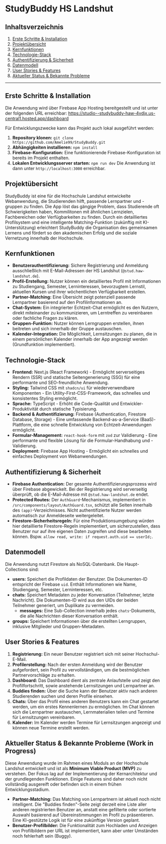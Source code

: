 # StudyBuddy HS Landshut

## Inhaltsverzeichnis
1. [Erste Schritte & Installation](#erste-schritte--installation)
2. [Projektübersicht](#projektübersicht)
3. [Kernfunktionen](#kernfunktionen)
4. [Technologie-Stack](#technologie-stack)
5. [Authentifizierung & Sicherheit](#authentifizierung--sicherheit)
6. [Datenmodell](#datenmodell)
7. [User Stories & Features](#nutzung-der-app)
8. [Aktueller Status & Bekannte Probleme](#aktueller-status--bekannte-probleme)

---
## Erste Schritte & Installation
Die Anwendung wird über Firebase App Hosting bereitgestellt und ist unter der folgenden URL erreichbar: https://studio--studybuddy-haw-4vdjx.us-central1.hosted.app/dashboard

Für Entwicklungszwecke kann das Projekt auch lokal ausgeführt werden:
1. **Repository klonen:** `git clone https://github.com/Amelie99/StudyBuddy.git`
2. **Abhängigkeiten installieren:** `npm install`
3. **Firebase-Konfiguration:** Eine funktionierende Firebase-Konfiguration ist bereits im Projekt enthalten.
4. **Lokalen Entwicklungsserver starten:** `npm run dev`
Die Anwendung ist dann unter `http://localhost:3000` erreichbar.

## Projektübersicht
StudyBuddy ist eine für die Hochschule Landshut entwickelte Webanwendung, die Studierenden hilft, passende Lernpartner und -gruppen zu finden. Die App löst das gängige Problem, dass Studierende oft Schwierigkeiten haben, Kommilitonen mit ähnlichen Lernzielen, Fachbereichen oder Verfügbarkeiten zu finden. Durch ein detailliertes Profilsystem und eine intelligente Matching-Funktion (zukünftig mit KI-Unterstützung) erleichtert StudyBuddy die Organisation des gemeinsamen Lernens und fördert so den akademischen Erfolg und die soziale Vernetzung innerhalb der Hochschule.

## Kernfunktionen
- **Benutzerauthentifizierung:** Sichere Registrierung und Anmeldung ausschließlich mit E-Mail-Adressen der HS Landshut (`@stud.haw-landshut.de`).
- **Profil-Erstellung:** Nutzer können ein detailliertes Profil mit Informationen zu Studiengang, Semester, Lerninteressen, bevorzugtem Lernstil, aktuellen Kursen und ihrer wöchentlichen Verfügbarkeit erstellen.
- **Partner-Matching:** Eine Übersicht zeigt potenziell passende Lernpartner basierend auf den Profilinformationen an.
- **Chat-System:** Ein integrierter Echtzeit-Chat ermöglicht es den Nutzern, direkt miteinander zu kommunizieren, um Lerntreffen zu vereinbaren oder fachliche Fragen zu klären.
- **Gruppen-Funktion:** Nutzer können Lerngruppen erstellen, ihnen beitreten und sich innerhalb der Gruppe austauschen.
- **Kalender-Integration:** Die Möglichkeit, Lernsitzungen zu planen, die in einem persönlichen Kalender innerhalb der App angezeigt werden (Grundfunktion implementiert).

## Technologie-Stack
- **Frontend:** Next.js (React Framework) - Ermöglicht serverseitiges Rendern (SSR) und statische Seitengenerierung (SSG) für eine performante und SEO-freundliche Anwendung.
- **Styling:** Tailwind CSS mit `shadcn/ui` für wiederverwendbare Komponenten - Ein Utility-First-CSS-Framework, das schnelles und konsistentes Styling ermöglicht.
- **Sprache:** TypeScript - Erhöht die Code-Qualität und Entwickler-Produktivität durch statische Typisierung.
- **Backend & Authentifizierung:** Firebase (Authentication, Firestore Database, Storage) - Eine umfassende Backend-as-a-Service (BaaS)-Plattform, die eine schnelle Entwicklung von Echtzeit-Anwendungen ermöglicht.
- **Formular-Management:** `react-hook-form` mit `zod` zur Validierung - Eine performante und flexible Lösung für die Formular-Handhabung und -Validierung.
- **Deployment:** Firebase App Hosting - Ermöglicht ein schnelles und einfaches Deployment von Webanwendungen.

## Authentifizierung & Sicherheit
- **Firebase Authentication:** Der gesamte Authentifizierungsprozess wird über Firebase abgewickelt. Bei der Registrierung wird serverseitig überprüft, ob die E-Mail-Adresse mit `@stud.haw-landshut.de` endet.
- **Protected Routes:** Der `AuthGuard`-Mechanismus, implementiert in `/src/components/layout/AuthGuard.tsx`, schützt alle Seiten innerhalb des `(app)`-Verzeichnisses. Nicht authentifizierte Nutzer werden automatisch zur Anmeldeseite weitergeleitet.
- **Firestore-Sicherheitsregeln:** Für eine Produktionsumgebung würden hier detaillierte Firestore-Regeln implementiert, um sicherzustellen, dass Benutzer nur auf ihre eigenen Daten zugreifen und diese bearbeiten können. Bspw. `allow read, write: if request.auth.uid == userId;`.

## Datenmodell
Die Anwendung nutzt Firestore als NoSQL-Datenbank. Die Haupt-Collections sind:
- **users:** Speichert die Profildaten der Benutzer. Die Dokumenten-ID entspricht der Firebase `uid`. Enthält Informationen wie Name, Studiengang, Semester, Lerninteressen, etc.
- **chats:** Speichert Metadaten zu jeder Konversation (Teilnehmer, letzte Nachricht). Die Dokumenten-ID wird aus den UIDs der beiden Teilnehmer generiert, um Duplikate zu vermeiden.
    - **messages:** Eine Sub-Collection innerhalb jedes `chats`-Dokuments, die alle Nachrichten dieser Konversation enthält.
- **groups:** Speichert Informationen über die erstellten Lerngruppen, inklusive Mitglieder und Gruppen-Metadaten.

## User Stories & Features
1. **Registrierung:** Ein neuer Benutzer registriert sich mit seiner Hochschul-E-Mail.
2. **Profilerstellung:** Nach der ersten Anmeldung wird der Benutzer aufgefordert, sein Profil zu vervollständigen, um die bestmöglichen Partnervorschläge zu erhalten.
4. **Dashboard:** Das Dashboard dient als zentrale Anlaufstelle und zeigt den Profilfortschritt, sowie anstehende Lernsitzungen und Lernpartner an.
6. **Buddies finden:** Über die Suche kann der Benutzer aktiv nach anderen Studierenden suchen und deren Profile einsehen.
7. **Chats:** Über das Profil eines anderen Benutzers kann ein Chat gestartet werden, um ein erstes Kennenlernen zu ermöglichen. Im Chat können sich die Lernpartner austauschen, Lernmaterialien teilen und Termine für Lernsitzungen vereinbaren.
8. **Kalender:** Im Kalender werden Termine für Lernsitzungen angezeigt und können neue Termine erstellt werden.

## Aktueller Status & Bekannte Probleme (Work in Progress)
Diese Anwendung wurde im Rahmen eines Moduls an der Hochschule Landshut entwickelt und ist als **Minimum Viable Product (MVP)** zu verstehen. Der Fokus lag auf der Implementierung der Kernarchitektur und der grundlegenden Funktionen. Einige Features sind daher noch nicht vollständig ausgereift oder befinden sich in einem frühen Entwicklungsstadium.
- **Partner-Matching:** Das Matching von Lernpartnern ist aktuell noch nicht intelligent. Die "Buddies finden"-Seite zeigt derzeit eine Liste aller anderen registrierten Benutzer an, anstatt eine gefilterte oder sortierte Auswahl basierend auf Übereinstimmungen im Profil zu präsentieren. Eine KI-gestützte Logik ist für eine zukünftige Version geplant.
- **Benutzer-Profilbilder:** Die Funktionalität zum Hochladen und Anzeigen von Profilbildern per URL ist implementiert, kann aber unter Umständen noch fehlerhaft sein (Buggy).
